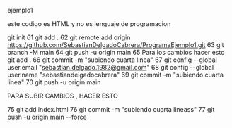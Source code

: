 ejemplo1

este codigo es HTML y no es lenguaje de programacion

git init
   61  git add .
   62  git remote add origin https://github.com/SebastianDelgadoCabrera/ProgramaEjemplo1.git
   63  git branch -M main
   64  git push -u origin main 
   65  Para los cambios hacer esto
git add .
   66  git commit -m "subiendo cuarta linea"
   67  git config --global user.email "sebastian.delgado.1982@gmail.com"
   68  git config --global user.name "sebastiandelgadocabrera"
   69  git commit -m "subiendo cuarta linea"
   70  git push -u origin main 
   
   
   PARA SUBIR CAMBIOS , HACER ESTO
   
   
   75  git add index.html 
   76  git commit -m "subiendo cuarta lineass"
   77  git push -u origin main --force


